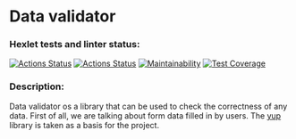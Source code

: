 # Data validator

### Hexlet tests and linter status:
[![Actions Status](https://github.com/paulvino/java-project-78/workflows/hexlet-check/badge.svg)](https://github.com/paulvino/java-project-78/actions)
[![Actions Status](https://github.com/paulvino/java-project-78/actions/workflows/main.yml/badge.svg)](https://github.com/paulvino/java-project-78/actions/workflows/main.yml)
[![Maintainability](https://api.codeclimate.com/v1/badges/bdbaf3df903401712f4d/maintainability)](https://codeclimate.com/github/paulvino/java-project-78/maintainability)
[![Test Coverage](https://api.codeclimate.com/v1/badges/bdbaf3df903401712f4d/test_coverage)](https://codeclimate.com/github/paulvino/java-project-78/test_coverage)

### Description:
Data validator os a library that can be used to check the correctness of any data. First of all, we are talking about form data filled in by users. The [yup](https://github.com/jquense/yup) library is taken as a basis for the project.